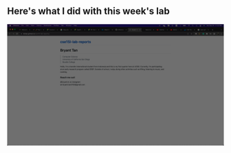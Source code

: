 
## Here's what I did with this week's lab  

![Image](https://github.com/b4tan/cse15l-lab-reports/blob/main/Screen%20Shot%202022-09-24%20at%2011.23.30%20PM.png)
